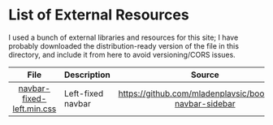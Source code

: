 # List of External Resources

I used a bunch of external libraries and resources for this site; I have probably downloaded the distribution-ready version of the file in this directory, and include it from here to avoid versioning/CORS issues.

|File|Description|Source|
|:--:|:----------|:----:|
|[navbar-fixed-left.min.css](css/navbar-fixed-left.min.css)|Left-fixed navbar|https://github.com/mladenplavsic/bootstrap-navbar-sidebar|

